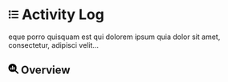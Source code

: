 # <img src="https://raw.githubusercontent.com/vishaldhole173/pro-stream-documentation/main/fontawesome/svgs/solid/list.svg" width="20" height="20"> Activity Log

eque porro quisquam est qui dolorem ipsum quia dolor sit amet, consectetur, adipisci velit...

## <img src="https://raw.githubusercontent.com/vishaldhole173/pro-stream-documentation/main/fontawesome/svgs/solid/magnifying-glass-chart.svg" width="20" height="20"> Overview
